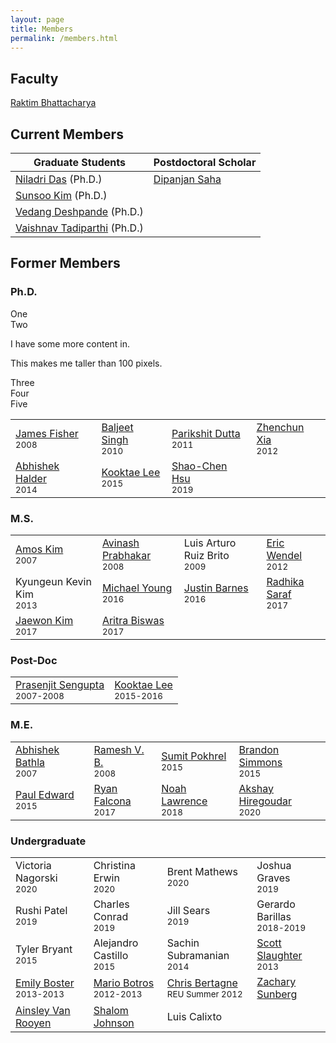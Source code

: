 ```yaml
---
layout: page
title: Members
permalink: /members.html
---
```


## Faculty

[Raktim Bhattacharya](http://engineering.tamu.edu/aerospace/people/rbhattacharya)
<!--- [Full CV](/pdfs/raktim-cv.pdf) -->

## Current Members

| **Graduate Students** | **Postdoctoral Scholar** | 
|-|-|
| [Niladri Das](https://www.linkedin.com/in/niladri-das) (Ph.D.) | [Dipanjan Saha](http://linkedin.com/in/dipanjan-saha-37b53829) |
| [Sunsoo Kim](https://www.linkedin.com/in/sunsoo-kim-1222a511b) (Ph.D.)   
| [Vedang Deshpande](https://www.linkedin.com/in/vedang-deshpande) (Ph.D.) 
| [Vaishnav Tadiparthi](https://www.linkedin.com/in/vaishnav-tadiparthi-0453b923) (Ph.D.) 

## Former Members
### Ph.D.


<div class="wrapper">
  <div>One</div>
  <div>Two
    <p>I have some more content in.</p>
    <p>This makes me taller than 100 pixels.</p>
  </div>
  <div>Three</div>
  <div>Four</div>
  <div>Five</div>
</div>


<table>
  <tr>
    <td><a href="https://www.linkedin.com/in/james-fisher-0ba9798b">James Fisher</a> <br> <small>2008</small></td>
    <td><a href="https://www.linkedin.com/in/baljeet-singh-9039b818">Baljeet Singh</a> <br> <small>2010</small></td>
    <td><a href ="https://www.linkedin.com/in/parikshit-dutta-7a862b13"> Parikshit Dutta </a> <br> <small>2011</small></td>
    <td><a href ="http://www.linkedin.com/pub/zhenchun-xia/10/633/129"> Zhenchun Xia </a><br> <small>2012</small></td>
  </tr>
    <tr>
    <td><a href = "https://www.abhishekhalder.org">Abhishek Halder </a> <br> <small>2014</small></td>
    <td><a href ="https://sites.google.com/view/kooktaelee"> Kooktae Lee </a> <br> <small>2015</small> </td>
     <td><a href ="https://www.linkedin.com/in/shaochenhsu"> Shao-Chen Hsu </a> <br> <small>2019</small></td>
    </tr>
</table>

### M.S.

<table>
  <tr>
    <td><a href="http://www.linkedin.com/pub/amos-kim/2b/63a/69"> Amos Kim</a><br> <small>2007</small> </td> 
    <td><a href="http://www.linkedin.com/pub/avinash-prabhakar/4/3b3/464"> Avinash Prabhakar</a><br> <small>2008</small> </td> 
    <td>Luis Arturo Ruiz Brito <br> <small>2009</small></td>
    <td><a href="http://www.linkedin.com/in/ericdbw">Eric Wendel </a> <br> <small>2012</small></td>
  </tr>
    <tr>
     <td>Kyungeun Kevin Kim <br> <small>2013</small></td>
     <td><a href = "http://www.linkedin.com/pub/michael-young/76/119/738?trk=pub-pbmap">Michael Young</a> <br> <small>2016</small></td>
     <td><a href = "https://www.linkedin.com/in/justinbarnes2013">Justin Barnes</a> <br> <small>2016</small> </td>
     <td><a href = "https://in.linkedin.com/in/radhika-saraf-93232498">Radhika Saraf</a> <br> <small>2017</small></td>
    </tr>
    <tr>
    <td><a href = "https://www.linkedin.com/in/jwkim8804">Jaewon Kim</a><br> <small>2017</small></td>
    <td><a href = "https://www.linkedin.com/in/aritrabiswas">Aritra Biswas</a><br> <small>2017</small></td>
    </tr>
</table>

### Post-Doc

<table>
<tr>
<td> <a href = "http://www.linkedin.com/in/prasenjitsengupta">Prasenjit Sengupta </a> <br> <small>2007-2008</small></td>
<td> <a href = "https://sites.google.com/view/kooktaelee">Kooktae Lee </a> <br> <small>2015-2016</small></td>
</tr>
</table>

### M.E.

<table>
<tr>
<td><a href="https://www.linkedin.com/in/abhishekbathla"> Abhishek Bathla </a><br> <small> 2007</small></td>
<td><a href="https://www.linkedin.com/in/vbramesh"> Ramesh V. B. </a> <br> <small> 2008</small></td>
<td><a href="https://www.linkedin.com/in/sumit-pokhrel-a60a7a66">Sumit Pokhrel</a><br> <small> 2015</small></td>
<td><a href="https://www.linkedin.com/in/brandon-simmons-928637b2">Brandon Simmons</a> <br> <small> 2015</small></td>
</tr>
<tr>
<td><a href="https://www.linkedin.com/in/pauldedward">Paul Edward </a> <br> <small>2015</small></td>
<td><a href="https://www.linkedin.com/in/ryan-falcona-952316146/">Ryan Falcona</a> <br> <small> 2017</small></td>
<td><a href="https://www.linkedin.com/in/noah-lawrence-abab34171">Noah Lawrence</a> <br> <small> 2018</small></td>
<td><a href="https://www.linkedin.com/in/akshay-hiregoudar/">Akshay Hiregoudar</a> <br> <small> 2020</small></td>
</tr>
</table>

### Undergraduate 
<table>
<tr>
      <td>Victoria Nagorski <br> <small>2020</small></td>
      <td>Christina Erwin <br> <small>2020</small></td>
      <td>Brent Mathews <br> <small>2020</small></td>
      <td>Joshua Graves <br> <small>2019</small></td>
    </tr>
    <tr>
      <td>Rushi Patel <br> <small>2019</small></td>
      <td>Charles Conrad <br> <small>2019</small></td>
      <td>Jill Sears <br> <small>2019</small></td>
      <td>Gerardo Barillas <br> <small>2018-2019</small></td>
    </tr>
    <tr>
      <td>Tyler Bryant <br> <small>2015</small></td>
      <td>Alejandro Castillo <br> <small>2015</small></td>
      <td>Sachin Subramanian <br> <small>2014</small></td>
      <td><a href="http://www.linkedin.com/pub/scott-slaughter/31/4a9/ba0">Scott Slaughter</a> <br> <small>2013</small></td>
    </tr>
    <tr>
      <td><a href="http://www.linkedin.com/pub/emily-boster/80/183/b89">Emily Boster</a> <br> <small>2013-2013</small></td>
      <td><a href="http://www.linkedin.com/pub/mario-botros/51/6b2/559">Mario Botros</a> <br> <small>2012-2013</small></td>
      <td><a href="http://www.linkedin.com/pub/christopher-bertagne/63/2b9/711">Chris Bertagne</a> <br> <small>REU Summer 2012</small></td>
      <td><a href="http://www.linkedin.com/pub/zachary-sunberg/24/669/540">Zachary Sunberg</a><br> <small> </small></td>
    </tr>
    <tr>
      <td><a href="http://www.linkedin.com/pub/ainsley-van-rooyen/32/59b/715">Ainsley Van Rooyen</a><br> <small> </small></td>
      <td><a href="http://www.linkedin.com/pub/shalom-johnson/25/135/55">Shalom Johnson</a><br> <small> </small></td>
      <td>Luis Calixto <br> <small> </small></td>
    </tr>
</table>
